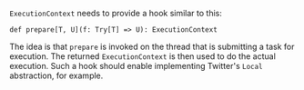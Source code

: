 `ExecutionContext` needs to provide a hook similar to this:
```none
def prepare[T, U](f: Try[T] => U): ExecutionContext
```
The idea is that `prepare` is invoked on the thread that is submitting a task for execution. The returned `ExecutionContext` is then used to do the actual execution. Such a hook should enable implementing Twitter's `Local` abstraction, for example.
